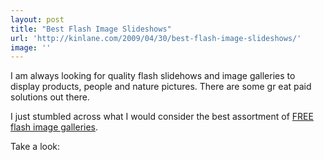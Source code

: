 ```yaml
---
layout: post
title: "Best Flash Image Slideshows"
url: 'http://kinlane.com/2009/04/30/best-flash-image-slideshows/'
image: ''
---
```


I am always looking for quality flash slidehows and image galleries to display products, people and nature pictures. There are some gr eat paid solutions out there.

I just stumbled across what I would consider the best assortment of [FREE flash image galleries][1].

Take a look: 

   [1]: http://www.paulvanroekel.nl/picasa/
